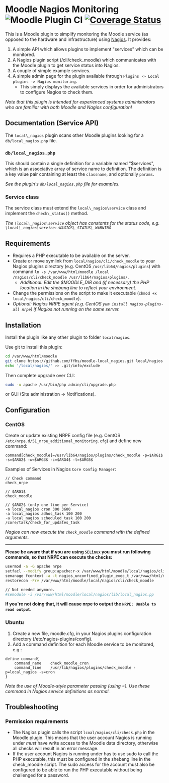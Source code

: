 # Moodle Nagios Monitoring ![Moodle Plugin CI](https://github.com/ffhs/moodle-local_nagios/workflows/Moodle%20Plugin%20CI/badge.svg) [![Coverage Status](https://coveralls.io/repos/github/ffhs/moodle-local_nagios/badge.svg?branch=MOODLE_39_STABLE)](https://coveralls.io/github/adpe/moodle-local_pluginsfetcher?branch=MOODLE_39_STABLE)

This is a Moodle plugin to simplify monitoring the Moodle service (as opposed to the hardware and infrastructure)
using [Nagios](http://www.nagios.org/). It provides:

1. A simple API which allows plugins to implement "services" which can be monitored.
2. A Nagios plugin script (/cli/check_moodle) which communicates with the Moodle plugin to get service status into Nagios.
3. A couple of simple example services.
4. A simple admin page for the plugin available through `Plugins -> Local plugins -> Nagios monitoring`.
    * This simply displays the available services in order for administrators to configure Nagios to check them.

*Note that this plugin is intended for experienced systems administrators who are familiar with both Moodle and Nagios configuration!*

## Documentation (Service API)

The `local\_nagios` plugin scans other Moodle plugins looking for a `db/local_nagios.php` file.

### `db/local_nagios.php`

This should contain a single definition for a variable named "$services", which is an associative array of service name to definition. The definition is a key value pair containing
at least the `classname`, and optionally `params`.

*See the plugin's `db/local_nagios.php` file for examples.*

### Service class

The service class must extend the `local\_nagios\service` class and implement the `check\_status()` method.

*The `\local\_nagios\service` object has constants for the status code, e.g. `\local\_nagios\service::NAGIOS\_STATUS\_WARNING`*

## Requirements

* Requires a PHP executable to be available on the server.
* Create or move symlink from `local/nagios/cli/check_moodle` to your Nagios plugins directory (e.g. CentOS `/usr/lib64/nagios/plugins`) with
  command `ln -s /var/www/html/moodle /local /nagios/cli/check_moodle /usr/lib64/nagios/plugins/`.
    * *Additional: Edit the $MOODLE_DIR and (if necessary) the PHP location in the shebang line to reflect your environment.*
* Change the permissions on the script to make it executable (`chmod +x local/nagios/cli/check_moodle`).
* *Optional: Nagios NRPE agent (e.g. CentOS `yum install nagios-plugins-all nrpe`) if Nagios not running on the same server.*

## Installation

Install the plugin like any other plugin to folder `local/nagios`.

Use git to install this plugin:

```bash
cd /var/www/html/moodle
git clone https://github.com/ffhs/moodle-local_nagios.git local/nagios
echo '/local/nagios/' >> .git/info/exclude
```

Then complete upgrade over CLI:

```bash
sudo -u apache /usr/bin/php admin/cli/upgrade.php
```

or GUI (Site administration -> Notifications).

## Configuration

### CentOS

Create or update existing NRPE config file (e.g. CentOS `/etc/nrpe.d/51_nrpe_additional_monitoring.cfg`) and define new command:

```
command[check_moodle]=/usr/lib64/nagios/plugins/check_moodle -p=$ARG1$ -s=$ARG2$ -w=$ARG3$ -c=$ARG4$ -t=$ARG5$
```

Examples of Services in Nagios `Core Config Manager`:

```
// Check command
check_nrpe

// $ARG1$
check_moodle

// $ARG2$ (only one line per Service)
-a local_nagios cron 300 3600
-a local_nagios adhoc_task 100 200
-a local_nagios scheduled_task 100 200 /core/task/check_for_updates_task
```

*Nagios can now execute the `check_moodle` command with the defined arguments.*

---

**Please be aware that if you are using `SELinux` you must run following commands, so that NRPE can execute the checks:**

```bash
usermod -a -G apache nrpe
setfacl --modify group:apache:r-x /var/www/html/moodle/local/nagios/cli/check_moodle
semanage fcontext -a -t nagios_unconfined_plugin_exec_t /var/www/html/moodle/local/nagios/cli/check_moodle
restorecon -Frv /var/www/html/moodle/local/nagios/cli/check_moodle

// Not needed anymore.
#semodule -i /var/www/html/moodle/local/nagios/lib/local_nagios.pp
```

**If you're not doing that, it will cause nrpe to output the `NRPE: Unable to read output`.**

### Ubuntu

1. Create a new file, moodle.cfg, in your Nagios plugins configuration directory (/etc/nagios-plugins/config).
2. Add a command definition for each Moodle service to be monitored, e.g.:

```
define command{
    command_name    check_moodle_cron
    command_line    /usr/lib/nagios/plugins/check_moodle -p=local_nagios -s=cron
}
```

*Note the use of Moodle-style parameter passing (using =). Use these command in Nagios service definitions as normal.*

## Troubleshooting

### Permission requirements

* The Nagios plugin calls the script `lcoal/nagios/cli/check.php` in the Moodle plugin. This means that the user account Nagios is running under *must* have write access to the
  Moodle data directory, otherwise all checks will result in an error message.
* If the user account Nagios is running under has to use sudo to call the PHP executable, this must be configured in the shebang line in the check_moodle script. The sudo access
  for the account must also be configured to be able to run the PHP executable without being challenged for a password.

